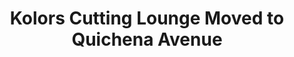 ---
title: "Kolors Cutting Lounge Moved to Quichena Avenue"
url: /merritt/kolors-cutting-lounge-moved-to-quichena-avenue/
shop: Friseur
---